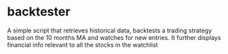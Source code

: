 # backtester
A simple script that retrieves historical data, backtests a trading strategy based on the 10 months MA and watches for new entries.
It further displays financial info relevant to all the stocks in the watchlist
